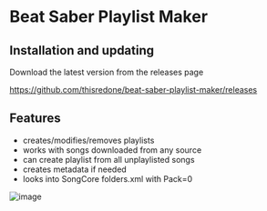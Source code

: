 # Beat Saber Playlist Maker


## Installation and updating
Download the latest version from the releases page

https://github.com/thisredone/beat-saber-playlist-maker/releases


## Features
- creates/modifies/removes playlists
- works with songs downloaded from any source
- can create playlist from all unplaylisted songs
- creates metadata if needed
- looks into SongCore folders.xml with Pack=0

![image](https://user-images.githubusercontent.com/1191844/70481062-b5e6ff80-1ae1-11ea-91f0-baf948ef31f1.png)
